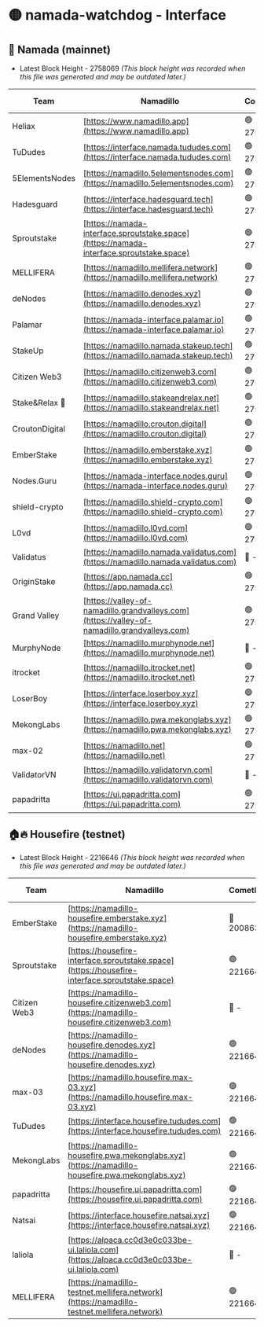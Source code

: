 # 🟡 namada-watchdog - Interface

## 🚀 Namada (mainnet)
- Latest Block Height - 2758069 *(This block height was recorded when this file was generated and may be outdated later.)*

| Team | Namadillo | CometBFT | Indexer | MASP Indexer |
|-|-|-|-|-|
| Heliax | [https://www.namadillo.app](https://www.namadillo.app) | 🟢 2758053 | 🟢 2758053 | 🟢 2758053 |
| TuDudes | [https://interface.namada.tududes.com](https://interface.namada.tududes.com) | 🟢 2758053 | 🟢 2758053 | 🟢 2758053 |
| 5ElementsNodes | [https://namadillo.5elementsnodes.com](https://namadillo.5elementsnodes.com) | 🟢 2758053 | 🟢 2758053 | 🟢 2758053 |
| Hadesguard | [https://interface.hadesguard.tech](https://interface.hadesguard.tech) | 🟢 2758054 | 🟢 2758054 | 🟢 2758054 |
| Sproutstake | [https://namada-interface.sproutstake.space](https://namada-interface.sproutstake.space) | 🟢 2758054 | 🟢 2758054 | 🟢 2758054 |
| MELLIFERA | [https://namadillo.mellifera.network](https://namadillo.mellifera.network) | 🟢 2758055 | 🟢 2758055 | 🟢 2758055 |
| deNodes | [https://namadillo.denodes.xyz](https://namadillo.denodes.xyz) | 🟢 2758056 | 🟢 2758056 | 🟢 2758056 |
| Palamar | [https://namada-interface.palamar.io](https://namada-interface.palamar.io) | 🟢 2758056 | 🟢 2758056 | 🟢 2758056 |
| StakeUp | [https://namadillo.namada.stakeup.tech](https://namadillo.namada.stakeup.tech) | 🟢 2758056 | 🟢 2758056 | 🟢 2758056 |
| Citizen Web3 | [https://namadillo.citizenweb3.com](https://namadillo.citizenweb3.com) | 🟢 2758057 | 🟢 2758057 | 🟢 2758056 |
| Stake&Relax 🦥 | [https://namadillo.stakeandrelax.net](https://namadillo.stakeandrelax.net) | 🟢 2758057 | 🟢 2758057 | 🟢 2758057 |
| CroutonDigital | [https://namadillo.crouton.digital](https://namadillo.crouton.digital) | 🟢 2758058 | 🟢 2758058 | 🟢 2758058 |
| EmberStake | [https://namadillo.emberstake.xyz](https://namadillo.emberstake.xyz) | 🟢 2758058 | 🟢 2758058 | 🟢 2758058 |
| Nodes.Guru | [https://namada-interface.nodes.guru](https://namada-interface.nodes.guru) | 🟢 2758059 | 🟢 2758059 | 🟢 2758059 |
| shield-crypto | [https://namadillo.shield-crypto.com](https://namadillo.shield-crypto.com) | 🟢 2758059 | 🟢 2758059 | 🟢 2758059 |
| L0vd | [https://namadillo.l0vd.com](https://namadillo.l0vd.com) | 🟢 2758060 | 🟢 2758059 | 🟢 2758060 |
| Validatus | [https://namadillo.namada.validatus.com](https://namadillo.namada.validatus.com) | 🔴 - | 🔴 - | 🔴 - |
| OriginStake | [https://app.namada.cc](https://app.namada.cc) | 🟢 2758062 | 🟢 2758062 | 🟢 2758062 |
| Grand Valley | [https://valley-of-namadillo.grandvalleys.com](https://valley-of-namadillo.grandvalleys.com) | 🟢 2758063 | 🟢 2758062 | 🟢 2758063 |
| MurphyNode | [https://namadillo.murphynode.net](https://namadillo.murphynode.net) | 🔴 - | 🔴 - | 🔴 - |
| itrocket | [https://namadillo.itrocket.net](https://namadillo.itrocket.net) | 🟢 2758065 | 🟢 2758065 | 🟢 2758065 |
| LoserBoy | [https://interface.loserboy.xyz](https://interface.loserboy.xyz) | 🟢 2758065 | 🟢 2758065 | 🟢 2758065 |
| MekongLabs | [https://namadillo.pwa.mekonglabs.xyz](https://namadillo.pwa.mekonglabs.xyz) | 🟢 2758066 | 🟢 2758066 | 🟢 2758066 |
| max-02 | [https://namadillo.net](https://namadillo.net) | 🟢 2758066 | 🟢 2758066 | 🟢 2758066 |
| ValidatorVN | [https://namadillo.validatorvn.com](https://namadillo.validatorvn.com) | 🔴 - | 🔴 - | 🔴 - |
| papadritta | [https://ui.papadritta.com](https://ui.papadritta.com) | 🟢 2758069 | 🟢 2758069 | 🟢 2758069 |

## 🏠🔥 Housefire (testnet)
- Latest Block Height - 2216646 *(This block height was recorded when this file was generated and may be outdated later.)*

| Team | Namadillo | CometBFT | Indexer | MASP Indexer |
|-|-|-|-|-|
| EmberStake | [https://namadillo-housefire.emberstake.xyz](https://namadillo-housefire.emberstake.xyz) | 🔴 2008636 | 🔴 - | 🔴 - |
| Sproutstake | [https://housefire-interface.sproutstake.space](https://housefire-interface.sproutstake.space) | 🟢 2216641 | 🟢 2216641 | 🟢 2216640 |
| Citizen Web3 | [https://namadillo-housefire.citizenweb3.com](https://namadillo-housefire.citizenweb3.com) | 🔴 - | 🟢 2216642 | 🟢 2216642 |
| deNodes | [https://namadillo-housefire.denodes.xyz](https://namadillo-housefire.denodes.xyz) | 🟢 2216642 | 🟢 2216642 | 🟢 2216642 |
| max-03 | [https://namadillo.housefire.max-03.xyz](https://namadillo.housefire.max-03.xyz) | 🟢 2216643 | 🔴 2167206 | 🟢 2216643 |
| TuDudes | [https://interface.housefire.tududes.com](https://interface.housefire.tududes.com) | 🟢 2216643 | 🟢 2216643 | 🟢 2216643 |
| MekongLabs | [https://namadillo-housefire.pwa.mekonglabs.xyz](https://namadillo-housefire.pwa.mekonglabs.xyz) | 🟢 2216643 | 🟢 2216643 | 🟢 2216643 |
| papadritta | [https://housefire.ui.papadritta.com](https://housefire.ui.papadritta.com) | 🟢 2216644 | 🟢 2216644 | 🟢 2216644 |
| Natsai | [https://interface.housefire.natsai.xyz](https://interface.housefire.natsai.xyz) | 🟢 2216644 | 🟢 2216644 | 🟢 2216644 |
| laliola | [https://alpaca.cc0d3e0c033be-ui.laliola.com](https://alpaca.cc0d3e0c033be-ui.laliola.com) | 🔴 - | 🔴 - | 🔴 - |
| MELLIFERA | [https://namadillo-testnet.mellifera.network](https://namadillo-testnet.mellifera.network) | 🟢 2216646 | 🟢 2216646 | 🟢 2216646 |

